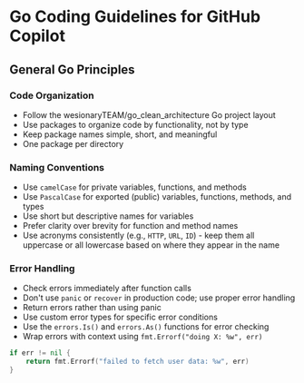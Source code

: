 # Go Coding Guidelines for GitHub Copilot

## General Go Principles

### Code Organization
- Follow the wesionaryTEAM/go_clean_architecture Go project layout
- Use packages to organize code by functionality, not by type
- Keep package names simple, short, and meaningful
- One package per directory

### Naming Conventions
- Use `camelCase` for private variables, functions, and methods
- Use `PascalCase` for exported (public) variables, functions, methods, and types
- Use short but descriptive names for variables
- Prefer clarity over brevity for function and method names
- Use acronyms consistently (e.g., `HTTP`, `URL`, `ID`) - keep them all uppercase or all lowercase based on where they appear in the name

### Error Handling
- Check errors immediately after function calls
- Don't use `panic` or `recover` in production code; use proper error handling
- Return errors rather than using panic
- Use custom error types for specific error conditions
- Use the `errors.Is()` and `errors.As()` functions for error checking
- Wrap errors with context using `fmt.Errorf("doing X: %w", err)`

```go
if err != nil {
    return fmt.Errorf("failed to fetch user data: %w", err)
}